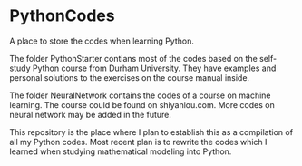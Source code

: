 # PythonCodes

A place to store the codes when learning Python.

The folder PythonStarter contians most of the codes based on the self-study Python course from Durham University. They have examples and personal solutions to the exercises on the course manual inside.

The folder NeuralNetwork contains the codes of a course on machine learning. The course could be found on shiyanlou.com. More codes on neural network may be added in the future.

This repository is the place where I plan to establish this as a compilation of all my Python codes. Most recent plan is to rewrite the codes which I learned when studying mathematical modeling into Python.
